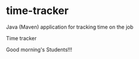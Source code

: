 # time-tracker
Java (Maven) application for tracking time on the job

Time tracker

Good morning's Students!!!
